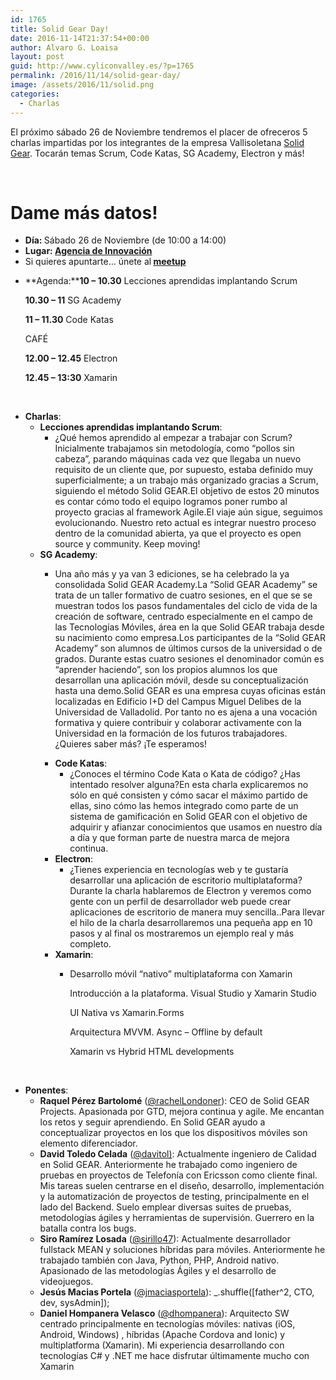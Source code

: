```yaml
---
id: 1765
title: Solid Gear Day!
date: 2016-11-14T21:37:54+00:00
author: Alvaro G. Loaisa
layout: post
guid: http://www.cyliconvalley.es/?p=1765
permalink: /2016/11/14/solid-gear-day/
image: /assets/2016/11/solid.png
categories:
  - Charlas
---
```

El próximo sábado 26 de Noviembre tendremos el placer de ofreceros 5 charlas impartidas por los integrantes de la empresa Vallisoletana <a title="Solid Gear" href="https://solidgeargroup.com/" target="_blank">Solid Gear</a>. Tocarán temas Scrum, Code Katas, SG Academy, Electron y más!

&nbsp;

<div class="entry-content">
  <h1>
    Dame más datos!
  </h1>
  
  <ul>
    <li>
      <strong>Día: </strong>Sábado 26 de Noviembre (de 10:00 a 14:00)
    </li>
    <li>
      <strong>Lugar: <strong><a href="https://www.google.es/maps/place/Agencia+de+Innovaci%C3%B3n/@41.618862,-4.747401,17z/data=!3m1!4b1!4m2!3m1!1s0xd476cde13c9d9df:0xc54421ea5d686678" target="_blank">Agencia de Innovación</a></strong></strong>
    </li>
    <li>
      Si quieres apuntarte… únete al<strong> <a href="https://www.meetup.com/es/Cylicon-Valley/events/235581635/?eventId=235581635" target="_blank">meetup</a></strong>
    </li>
  </ul>
</div>

  * **Agenda:****10 &#8211; 10.30** Lecciones aprendidas implantando Scrum
  
    **10.30 &#8211; 11** SG Academy
  
    **11 &#8211; 11.30** Code Katas
  
    CAFÉ
  
    **12.00 &#8211; 12.45** Electron
  
    **12.45 &#8211; 13:30** Xamarin

&nbsp;

  * **Charlas**: 
      * **Lecciones aprendidas implantando Scrum**: 
          * ¿Qué hemos aprendido al empezar a trabajar con Scrum? Inicialmente trabajamos sin metodología, como “pollos sin cabeza”, parando máquinas cada vez que llegaba un nuevo requisito de un cliente que, por supuesto, estaba definido muy superficialmente; a un trabajo más organizado gracias a Scrum, siguiendo el método Solid GEAR.El objetivo de estos 20 minutos es contar cómo todo el equipo logramos poner rumbo al proyecto gracias al framework Agile.El viaje aún sigue, seguimos evolucionando. Nuestro reto actual es integrar nuestro proceso dentro de la comunidad abierta, ya que el proyecto es open source y community. Keep moving!
      * **SG Academy**: 
          * Una año más y ya van 3 ediciones, se ha celebrado la ya consolidada Solid GEAR Academy.La “Solid GEAR Academy” se trata de un taller formativo de cuatro sesiones, en el que se se muestran todos los pasos fundamentales del ciclo de vida de la creación de software, centrado especialmente en el campo de las Tecnologías Móviles, área en la que Solid GEAR trabaja desde su nacimiento como empresa.Los participantes de la “Solid GEAR Academy” son alumnos de últimos cursos de la universidad o de grados. Durante estas cuatro sesiones el denominador común es “aprender haciendo”, son los propios alumnos los que desarrollan una aplicación móvil, desde su conceptualización hasta una demo.Solid GEAR es una empresa cuyas oficinas están localizadas en Edificio I+D del Campus Miguel Delibes de la Universidad de Valladolid. Por tanto no es ajena a una vocación formativa y quiere contribuir y colaborar activamente con la Universidad en la formación de los futuros trabajadores. 
            ¿Quieres saber más? ¡Te esperamos!</li> </ul> </li> 
            
              * **Code Katas**: 
                  * ¿Conoces el término Code Kata o Kata de código? ¿Has intentado resolver alguna?En esta charla explicaremos no sólo en qué consisten y cómo sacar el máximo partido de ellas, sino cómo las hemos integrado como parte de un sistema de gamificación en Solid GEAR con el objetivo de adquirir y afianzar conocimientos que usamos en nuestro día a día y que forman parte de nuestra marca de mejora continua.
              * **Electron**: 
                  * ¿Tienes experiencia en tecnologías web y te gustaría desarrollar una aplicación de escritorio multiplataforma?Durante la charla hablaremos de Electron y veremos como gente con un perfil de desarrollador web puede crear aplicaciones de escritorio de manera muy sencilla..Para llevar el hilo de la charla desarrollaremos una pequeña app en 10 pasos y al final os mostraremos un ejemplo real y más completo.
              * **Xamarin**: 
                  * Desarrollo móvil “nativo” multiplataforma con Xamarin
  
                    Introducción a la plataforma. Visual Studio y Xamarin Studio
  
                    UI Nativa vs Xamarin.Forms
  
                    Arquitectura MVVM. Async &#8211; Offline by default
  
                    Xamarin vs Hybrid HTML developments</ul> </li> </ul> 
            
            &nbsp;
            
              * **Ponentes**: 
                  * **Raquel Pérez Bartolomé** (<a href="https://twitter.com/rachelLondoner" target="_blank">@rachelLondoner</a>): CEO de Solid GEAR Projects. Apasionada por GTD, mejora continua y agile. Me encantan los retos y seguir aprendiendo. En Solid GEAR ayudo a conceptualizar proyectos en los que los dispositivos móviles son elemento diferenciador.
                  * **David Toledo Celada** (<a href="https://twitter.com/davitol" target="_blank">@davitol)</a>: Actualmente ingeniero de Calidad en Solid GEAR. Anteriormente he trabajado como ingeniero de pruebas en proyectos de Telefonía con Ericsson como cliente final. Mis tareas suelen centrarse en el diseño, desarrollo, implementación y la automatización de proyectos de testing, principalmente en el lado del Backend. Suelo emplear diversas suites de pruebas, metodologías ágiles y herramientas de supervisión. Guerrero en la batalla contra los bugs.
                  * **Siro Ramírez Losada** (<a href="https://twitter.com/sirillo47" target="_blank">@sirillo47</a>): Actualmente desarrollador fullstack MEAN y soluciones híbridas para móviles. Anteriormente he trabajado también con Java, Python, PHP, Android nativo. Apasionado de las metodologías Ágiles y el desarrollo de videojuegos.
                  * **Jesús Macias Portela** (<a href="https://twitter.com/jmaciasportela" target="_blank">@jmaciasportela</a>): _.shuffle([father^2, CTO, dev, sysAdmin]);
                  * **Daniel Hompanera Velasco** (<a href="https://twitter.com/dhompanera" target="_blank">@dhompanera</a>): Arquitecto SW centrado principalmente en tecnologías móviles: nativas (iOS, Android, Windows) , híbridas (Apache Cordova and Ionic) y multiplatforma (Xamarin). Mi experiencia desarrollando con tecnologías C# y .NET me hace disfrutar últimamente mucho con Xamarin
            
            &nbsp;
            
            &nbsp;